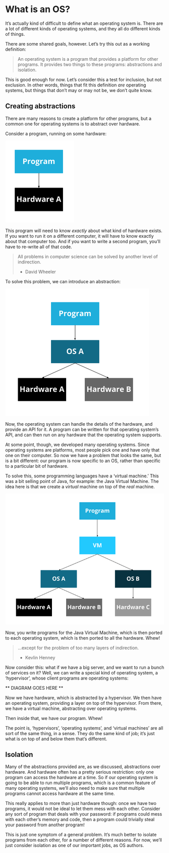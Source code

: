 # What is an OS?

It’s actually kind of difficult to define what an operating system is. There
are a lot of different kinds of operating systems, and they all do different
kinds of things.

There are some shared goals, however. Let’s try this out as a working
definition:

> An operating system is a program that provides a platform for other
> programs. It provides two things to these programs: abstractions and
> isolation.

This is good enough for now. Let’s consider this a test for inclusion,
but not exclusion. In other words, things that fit this definition
_are_ operating systems, but things that don’t may or may not be,
we don’t quite know.

## Creating abstractions

There are many reasons to create a platform for other programs, but a
common one for operating systems is to abstract over hardware.

Consider a program, running on some hardware:

<img alt="program on hardware" class="center" src="assets/program_hardware.png" />

This program will need to know _exactly_ about what kind of hardware exists.
If you want to run it on a different computer, it will have to know exactly
about that computer too. And if you want to write a second program, you’ll
have to re-write all of that code.

> All problems in computer science can be solved by another level of
> indirection.
> 
> - David Wheeler

To solve this problem, we can introduce an abstraction:

<img alt="program on os on hardware" class="center" src="assets/program_os_hardware.png" />

Now, the operating system can handle the details of the hardware, and provide
an API for it. A program can be written for that operating system’s API, and
can then run on any hardware that the operating system supports.

At some point, though, we developed many operating systems. Since operating
systems are platforms, most people pick one and have only that one on their
computer. So now we have a problem that looks the same, but is a bit
different: our program is now specific to an OS, rather than specific to
a particular bit of hardware.

To solve this, some programming languages have a ‘virtual machine.’ This
was a bit selling point of Java, for example: the Java Virtual Machine.
The idea here is that we create a _virtual_ machine on top of the _real_
machine.

<img alt="program on vm " class="center" src="assets/program_vm_os_hardware.png" />

Now, you write programs for the Java Virtual Machine, which is then ported
to each operating system, which is then ported to all the hardware. Whew!

> ...except for the problem of too many layers of indirection.
> 
> - Kevlin Henney

Now consider this: what if we have a big server, and we want to run a bunch of
services on it? Well, we can write a special kind of operating system, a
‘hypervisor’, whose client programs are operating systems:

** DIAGRAM GOES HERE **

Now we have hardware, which is abstracted by a hypervisor. We then have
an operating system, providing a layer on top of the hypervisor. From
there, we have a virtual machine, abstracting over operating systems.

Then inside that, we have our program. Whew!

The point is, ‘hypervisors’, ‘operating systems’, and ‘virtual machines’
are all sort of the same thing, in a sense. They do the same kind of
job; it’s just what is on top of and below them that’s different.

## Isolation

Many of the abstractions provided are, as we discussed, abstractions over
hardware. And hardware often has a pretty serious restriction: only one
program can access the hardware at a time. So if our operating system is going
to be able to run multiple programs, which is a common feature of many
operating systems, we’ll also need to make sure that multiple programs cannot
access hardware at the same time.

This really applies to more than just hardware though: once we have two
programs, it would not be ideal to let them mess with each other. Consider any
sort of program that deals with your password: if programs could mess with each
other’s memory and code, then a program could trivially steal your password
from another program!

This is just one symptom of a general problem. It’s much better to isolate
programs from each other, for a number of different reasons. For now, we’ll
just consider isolation as one of our important jobs, as OS authors.



